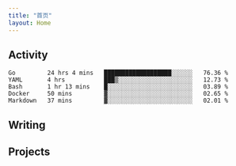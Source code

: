```yaml
---
title: "首页"
layout: Home
---
```


## Activity
<!--START_SECTION:waka-->
```text
Go         24 hrs 4 mins   ███████████████████░░░░░░   76.36 % 
YAML       4 hrs           ███▒░░░░░░░░░░░░░░░░░░░░░   12.73 % 
Bash       1 hr 13 mins    █░░░░░░░░░░░░░░░░░░░░░░░░   03.89 % 
Docker     50 mins         ▓░░░░░░░░░░░░░░░░░░░░░░░░   02.65 % 
Markdown   37 mins         ▓░░░░░░░░░░░░░░░░░░░░░░░░   02.01 % 
```
<!--END_SECTION:waka-->

## Writing
<PindedPosts />

## Projects
<Projects />
